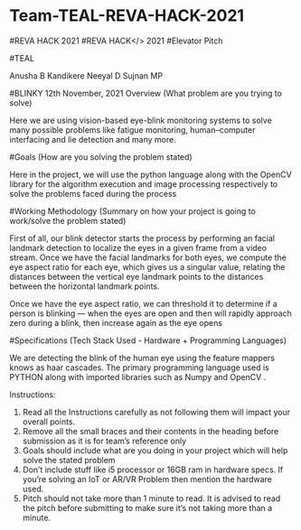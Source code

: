 # Team-TEAL-REVA-HACK-2021
#REVA HACK 2021
#REVA HACK</> 2021 
#Elevator Pitch 

#TEAL 

Anusha B Kandikere
Neeyal D
Sujnan MP 

#BLINKY
12th November, 2021 
Overview (What problem are you trying to solve) 

Here we are using vision-based eye-blink monitoring systems to solve many  possible problems like fatigue monitoring, human–computer interfacing and lie detection and many more.


#Goals (How are you solving the problem stated) 

Here in the project, we will use the python language along with the OpenCV library for the algorithm execution and image processing respectively to solve the problems faced during the process


#Working Methodology (Summary on how your project is going to work/solve the problem stated) 

First of all, our blink detector starts the process by  performing an facial landmark detection to localize the eyes in a given frame from a video stream. 
Once we have the facial landmarks for both eyes, we compute the eye aspect ratio for each eye, which gives us a singular value, relating the distances between the vertical eye landmark points to the distances between the horizontal landmark points.

Once we have the eye aspect ratio, we can threshold it to determine if a person is blinking — when the eyes are open and then will rapidly approach zero during a blink, then increase again as the eye opens 


#Specifications (Tech Stack Used - Hardware + Programming Languages) 

We are detecting the blink of the human eye using the feature mappers knows as haar cascades.
The primary programming language used is PYTHON along with imported libraries such as Numpy and OpenCV .

 

Instructions: 
1. Read all the Instructions carefully as not following them will impact your overall points. 
2. Remove all the small braces and their contents in the heading before submission as it is for team’s reference only 
3. Goals should include what are you doing in your project which will help solve the stated problem 
3. Don’t include stuff like i5 processor or 16GB ram in hardware specs. If you’re solving an IoT or AR/VR Problem then mention the hardware used. 
4. Pitch should not take more than 1 minute to read. It is advised to read the pitch before submitting to make sure it’s not taking more than a minute. 
